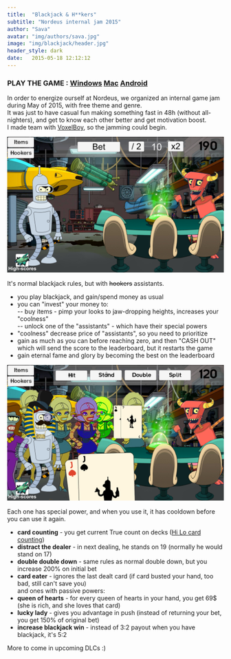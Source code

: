 ```yaml
---
title:  "Blackjack & H**kers"
subtitle: "Nordeus internal jam 2015"
author: "Sava"
avatar: "img/authors/sava.jpg"
image: "img/blackjack/header.jpg"
header_style: dark
date:   2015-05-18 12:12:12
---
```


### PLAY THE GAME : [Windows](https://drive.google.com/open?id=0B_YUM1pJMrsZRXloM0VESzJ0VWs) [Mac](https://drive.google.com/open?id=0B_YUM1pJMrsZWmxqU3ZNeXZVRGM) [Android](https://drive.google.com/open?id=0B_YUM1pJMrsZMTkwN19yUHlDeFU)

In order to energize ourself at Nordeus, we organized an internal game jam during May of 2015, with free theme and genre.<br />
It was just to have casual fun making something fast in 48h (without all-nighters), and get to know each other better and get motivation boost.<br />
I made team with [VoxelBoy](https://twitter.com/VoxelBoy), so the jamming could begin.

<img class="def_image" src="/img/blackjack/shot1.jpg" />

It's normal blackjack rules, but with ~~hookers~~ assistants.<br />
- you play blackjack, and gain/spend money as usual<br />
- you can "invest" your money to:<br />
-- buy items - pimp your looks to jaw-dropping heights, increases your "coolness" <br />
-- unlock one of the "assistants" - which have their special powers<br />
- "coolness" decrease price of "assistants", so you need to prioritize<br />
- gain as much as you can before reaching zero, and then "CASH OUT" which will send the score to the leaderboard, but it restarts the game<br />
- gain eternal fame and glory by becoming the best on the leaderboard<br />

<img class="def_image" src="/img/blackjack/shot2.jpg" />

Each one has special power, and when you use it, it has cooldown before you can use it again.<br />
- **card counting** - you get current True count on decks ([Hi Lo card counting](http://casinogambling.about.com/od/blackjack/a/hilo.htm))<br />
- **distract the dealer** - in next dealing, he stands on 19 (normally he would stand on 17)<br />
- **double double down** - same rules as normal double down, but you increase 200% on initial bet<br />
- **card eater** - ignores the last dealt card (if card busted your hand, too bad, still can't save you)<br />
and ones with passive powers:<br />
- **queen of hearts** - for every queen of hearts in your hand, you get 69$ (she is rich, and she loves that card)<br />
- **lucky lady** - gives you advantage in push (instead of returning your bet, you get 150% of original bet)<br />
- **increase blackjack win** - instead of 3:2 payout when you have blackjack, it's 5:2<br />

More to come in upcoming DLCs :)
